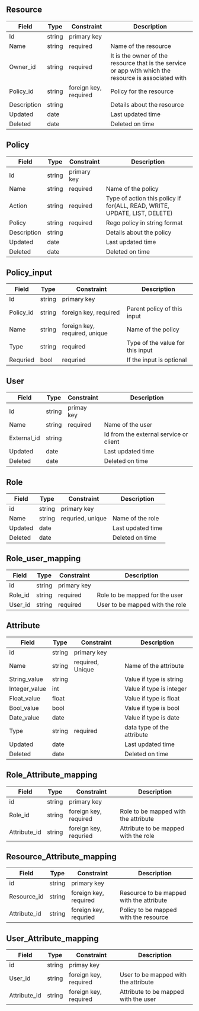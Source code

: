 ## Resource

| Field       | Type   | Constraint            | Description                                                                                           |
| ----------- | ------ | --------------------- | ----------------------------------------------------------------------------------------------------- |
| Id          | string | primary key           |                                                                                                       |
| Name        | string | required              | Name of the resource                                                                                  |
| Owner_id    | string | required              | It is the owner of the resource that is the service or app with which the resource is associated with |
| Policy_id   | string | foreign key, required | Policy for the resource                                                                               |
| Description | string |                       | Details about the resource                                                                            |
| Updated     | date   |                       | Last updated time                                                                                     |
| Deleted     | date   |                       | Deleted on time                                                                                       |

## Policy

| Field       | Type   | Constraint  | Description                                                               |
| ----------- | ------ | ----------- | ------------------------------------------------------------------------- |
| Id          | string | primary key |                                                                           |
| Name        | string | required    | Name of the policy                                                        |
| Action      | string | required    | Type of action this policy if for(ALL, READ, WRITE, UPDATE, LIST, DELETE) |
| Policy      | string | required    | Rego policy in string format                                              |
| Description | string |             | Details about the policy                                                  |
| Updated     | date   |             | Last updated time                                                         |
| Deleted     | date   |             | Deleted on time                                                           |

## **Policy_input**

| Field     | Type   | Constraint                    | Description                      |
| --------- | ------ | ----------------------------- | -------------------------------- |
| Id        | string | primary key                   |                                  |
| Policy_id | string | foreign key, required         | Parent policy of this input      |
| Name      | string | foreign key, required, unique | Name of the policy               |
| Type      | string | required                      | Type of the value for this input |
| Requried  | bool   | requried                      | If the input is optional        |

## **User**

| Field       | Type   | Constraint | Description                            |
| ----------- | ------ | ---------- | -------------------------------------- |
| Id          | string | primay key |                                        |
| Name        | string | required   | Name of the user                       |
| External_id | string |            | Id from the external service or client |
| Updated     | date   |            | Last updated time                      |
| Deleted     | date   |            | Deleted on time                        |

## Role

| Field   | Type   | Constraint       | Description       |
| ------- | ------ | ---------------- | ----------------- |
| id      | string | primary key      |                   |
| Name    | string | requried, unique | Name of the role  |
| Updated | date   |                  | Last updated time |
| Deleted | date   |                  | Deleted on time   |

## Role_user_mapping

| Field   | Type   | Constraint  | Description                     |
| ------- | ------ | ----------- | ------------------------------- |
| id      | string | primary key |                                 |
| Role_id | string | required    | Role to be mapped for the user  |
| User_id | string | required    | User to be mapped with the role |

## Attribute

| Field         | Type   | Constraint       | Description                |
| ------------- | ------ | ---------------- | -------------------------- |
| id            | string | primary key      |                            |
| Name          | string | required, Unique | Name of the attribute      |
| String_value  | string |                  | Value if type is string    |
| Integer_value | int    |                  | Value if type is integer   |
| Float_value   | float  |                  | Value if type is float     |
| Bool_value    | bool   |                  | Value if type is bool      |
| Date_value    | date   |                  | Value if type is date      |
| Type          | string | required         | data type of the attribute |
| Updated       | date   |                  | Last updated time          |
| Deleted       | date   |                  | Deleted on time            |

## Role_Attribute_mapping

| Field        | Type   | Constraint            | Description                          |
| ------------ | ------ | --------------------- | ------------------------------------ |
| id           | string | primary key           |                                      |
| Role_id      | string | foreign key, required | Role to be mapped with the attribute |
| Attribute_id | string | foreign key, requried | Attribute to be mapped with the role |

## Resource_Attribute_mapping

| Field        | Type   | Constraint            | Description                              |
| ------------ | ------ | --------------------- | ---------------------------------------- |
| id           | string | primary key           |                                          |
| Resource_id  | string | foreign key, required | Resource to be mapped with the attribute |
| Attribute_id | string | foreign key, requried | Policy to be mapped with the resource    |

## User_Attribute_mapping

| Field        | Type   | Constraint            | Description                          |
| ------------ | ------ | --------------------- | ------------------------------------ |
| id           | string | primay key            |                                      |
| User_id      | string | foreign key, required | User to be mapped with the attribute |
| Attribute_id | string | foreign key, required | Attribute to be mapped with the user |
